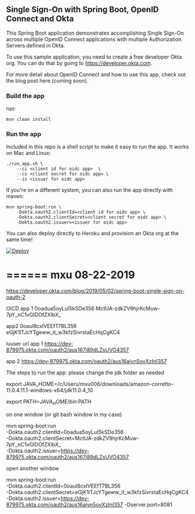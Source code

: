 ## Single Sign-On with Spring Boot, OpenID Connect and Okta

This Spring Boot application demonstrates accomplishing Single Sign-On across multiple OpenID Connect applications
with multiple Authorization Servers defined in Okta.

To use this sample application, you need to create a free developer Okta org. You can do that by going to
https://developer.okta.com.

For more detail about OpenID Connect and how to use this app, check out the blog post here (coming soon).

### Build the app

run:

```mvn clean install```

### Run the app

Included in this repo is a shell script to make it easy to run the app. It works on Mac and Linux:

```
./run_app.sh \
    --ci <client id for oidc app>  \
    --cs <client secret for oidc app> \
    --is <issuer for oidc app>
```

If you're on a different system, you can also run the app directly with maven:

```
mvn spring-boot:run \
    -Dokta.oauth2.clientId=<client id for oidc app> \
    -Dokta.oauth2.clientSecret=<client secret for oidc app> \
    -Dokta.oauth2.issuer=<issuer for oidc app>
```

You can also deploy directly to Heroku and provision an Okta org at the same time!

[![Deploy](https://www.herokucdn.com/deploy/button.svg)](https://heroku.com/deploy)

======
mxu 08-22-2019
======

https://developer.okta.com/blog/2019/05/02/spring-boot-single-sign-on-oauth-2

OICD app 1
0oadua5oyLuI5kSDe356
MctUA-zdkZV9hjrKcMuw-7pY_nC1vGIDOfZXlbX_

app2
0oaul8cxlVEEfT7BL356
eGjK1lTJcYTgeww_it_w3kfzSivrstaEcHqCgKC4

iuuser url
app 1
https://dev-879975.okta.com/oauth2/aus167i89dLZsUVO4357

app 2
https://dev-879975.okta.com/oauth2/aus16aiyn5ovXzInI357

The steps to run the app: please change the jdk folder as needed

export JAVA_HOME=/c/Users/mxu006/downloads/amazon-corretto-11.0.4.11.1-windows-x64/jdk11.0.4_10

export PATH=$JAVA_HOME/bin:$PATH

on one window (or git bash window in my case)

mvn spring-boot:run \
    -Dokta.oauth2.clientId=0oadua5oyLuI5kSDe356 \
    -Dokta.oauth2.clientSecret=MctUA-zdkZV9hjrKcMuw-7pY_nC1vGIDOfZXlbX_ \
    -Dokta.oauth2.issuer=https://dev-879975.okta.com/oauth2/aus167i89dLZsUVO4357

open another window

mvn spring-boot:run \
    -Dokta.oauth2.clientId=0oaul8cxlVEEfT7BL356 \
    -Dokta.oauth2.clientSecret=eGjK1lTJcYTgeww_it_w3kfzSivrstaEcHqCgKC4 \
    -Dokta.oauth2.issuer=https://dev-879975.okta.com/oauth2/aus16aiyn5ovXzInI357 -Dserver.port=8081
